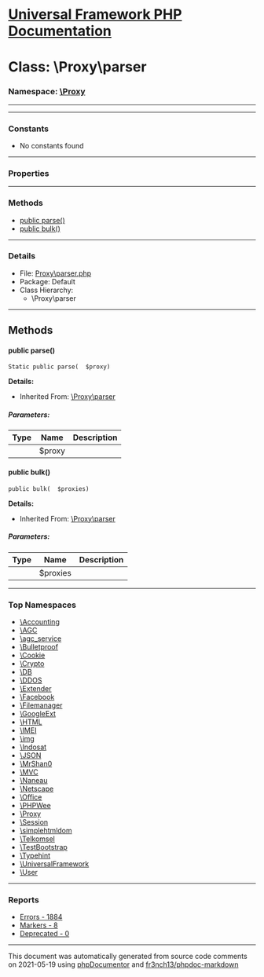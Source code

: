 # [Universal Framework PHP Documentation](../home.md)

# Class: \Proxy\parser
### Namespace: [\Proxy](../namespaces/Proxy.md)
---
---
### Constants
* No constants found
---
### Properties
---
### Methods
* [public parse()](../classes/Proxy.parser.md#method_parse)
* [public bulk()](../classes/Proxy.parser.md#method_bulk)
---
### Details
* File: [Proxy\parser.php](../files/Proxy.parser.md)
* Package: Default
* Class Hierarchy:
  * \Proxy\parser

---
## Methods
<a name="method_parse" class="anchor"></a>
#### public parse() 

```
Static public parse(  $proxy) 
```

**Details:**
* Inherited From: [\Proxy\parser](../classes/Proxy.parser.md)
##### Parameters:
| Type | Name | Description |
| ---- | ---- | ----------- |
| <code></code> | $proxy  |  |




<a name="method_bulk" class="anchor"></a>
#### public bulk() 

```
public bulk(  $proxies) 
```

**Details:**
* Inherited From: [\Proxy\parser](../classes/Proxy.parser.md)
##### Parameters:
| Type | Name | Description |
| ---- | ---- | ----------- |
| <code></code> | $proxies  |  |





---

### Top Namespaces

* [\Accounting](../namespaces/Accounting.md)
* [\AGC](../namespaces/AGC.md)
* [\agc_service](../namespaces/agc_service.md)
* [\Bulletproof](../namespaces/Bulletproof.md)
* [\Cookie](../namespaces/Cookie.md)
* [\Crypto](../namespaces/Crypto.md)
* [\DB](../namespaces/DB.md)
* [\DDOS](../namespaces/DDOS.md)
* [\Extender](../namespaces/Extender.md)
* [\Facebook](../namespaces/Facebook.md)
* [\Filemanager](../namespaces/Filemanager.md)
* [\GoogleExt](../namespaces/GoogleExt.md)
* [\HTML](../namespaces/HTML.md)
* [\IMEI](../namespaces/IMEI.md)
* [\img](../namespaces/img.md)
* [\Indosat](../namespaces/Indosat.md)
* [\JSON](../namespaces/JSON.md)
* [\MrShan0](../namespaces/MrShan0.md)
* [\MVC](../namespaces/MVC.md)
* [\Naneau](../namespaces/Naneau.md)
* [\Netscape](../namespaces/Netscape.md)
* [\Office](../namespaces/Office.md)
* [\PHPWee](../namespaces/PHPWee.md)
* [\Proxy](../namespaces/Proxy.md)
* [\Session](../namespaces/Session.md)
* [\simplehtmldom](../namespaces/simplehtmldom.md)
* [\Telkomsel](../namespaces/Telkomsel.md)
* [\TestBootstrap](../namespaces/TestBootstrap.md)
* [\Typehint](../namespaces/Typehint.md)
* [\UniversalFramework](../namespaces/UniversalFramework.md)
* [\User](../namespaces/User.md)

---

### Reports
* [Errors - 1884](../reports/errors.md)
* [Markers - 8](../reports/markers.md)
* [Deprecated - 0](../reports/deprecated.md)

---

This document was automatically generated from source code comments on 2021-05-19 using [phpDocumentor](http://www.phpdoc.org/) and [fr3nch13/phpdoc-markdown](https://github.com/fr3nch13/phpdoc-markdown)
